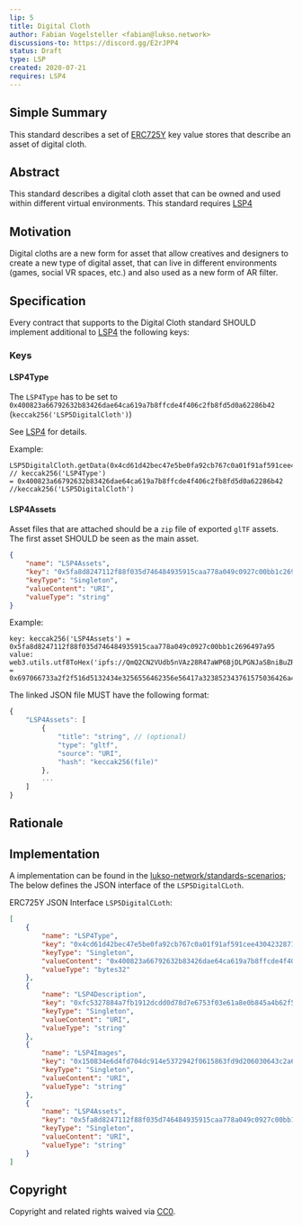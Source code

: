 ```yaml
---
lip: 5
title: Digital Cloth
author: Fabian Vogelsteller <fabian@lukso.network> 
discussions-to: https://discord.gg/E2rJPP4
status: Draft
type: LSP
created: 2020-07-21
requires: LSP4
---
```


## Simple Summary
This standard describes a set of [ERC725Y](https://github.com/ethereum/EIPs/blob/master/EIPS/eip-725.md) key value stores that describe an asset of digital cloth.

## Abstract
This standard describes a digital cloth asset that can be owned and used within different virtual environments.
This standard requires [LSP4](https://github.com/lukso-network/LIPs/blob/master/LSPs/LSP-4-DigitalCertificate.md)

## Motivation
Digital cloths are a new form for asset that allow creatives and designers to create a new type of digital asset,
that can live in different environments (games, social VR spaces, etc.) and also used as a new form of AR filter.

## Specification

Every contract that supports to the Digital Cloth standard SHOULD implement additional to [LSP4](https://github.com/lukso-network/LIPs/blob/master/LSPs/LSP-4-DigitalCertificate.md)
the following keys:

### Keys

#### LSP4Type

The `LSP4Type` has to be set to `0x400823a66792632b83426dae64ca619a7b8ffcde4f406c2fb8fd5d0a62286b42` (`keccak256('LSP5DigitalCloth')`)

See [LSP4](https://github.com/lukso-network/LIPs/blob/master/LSPs/LSP-4-DigitalCertificate.md) for details.

Example:
```solidity
LSP5DigitalCloth.getData(0x4cd61d42bec47e5be0fa92cb767c0a01f91af591cee430423287127fe58b66ca) // keccak256('LSP4Type') 
= 0x400823a66792632b83426dae64ca619a7b8ffcde4f406c2fb8fd5d0a62286b42 //keccak256('LSP5DigitalCloth')
```

#### LSP4Assets

Asset files that are attached should be a `zip` file of exported `glTF` assets.
The first asset SHOULD be seen as the main asset.

```json
{
    "name": "LSP4Assets",
    "key": "0x5fa8d8247112f88f035d746484935915caa778a049c0927c00bb1c2696497a95",
    "keyType": "Singleton",
    "valueContent": "URI",
    "valueType": "string"
}
```

Example:
```solidity
key: keccak256('LSP4Assets') = 0x5fa8d8247112f88f035d746484935915caa778a049c0927c00bb1c2696497a95
value: web3.utils.utf8ToHex('ipfs://QmQ2CN2VUdb5nVAz28R47aWP6BjDLPGNJaSBniBuZRs3Jt') = 0x697066733a2f2f516d5132434e3256556462356e56417a323852343761575036426a444c50474e4a6153426e6942755a5273334a74
```

The linked JSON file MUST have the following format:
```js
{
    "LSP4Assets": [
        {
            "title": "string", // (optional)
            "type": "gltf",
            "source": "URI",
            "hash": "keccak256(file)"
        },
        ...
    ]
}
```

## Rationale

## Implementation

A implementation can be found in the [lukso-network/standards-scenarios](https://github.com/lukso-network/standards-scenarios/blob/master/contracts/DigitalCertificate/LSP4DigitalCertificate.sol);
The below defines the JSON interface of the `LSP5DigitalCLoth`.

ERC725Y JSON Interface `LSP5DigitalCLoth`:
```json
[
    {
        "name": "LSP4Type",
        "key": "0x4cd61d42bec47e5be0fa92cb767c0a01f91af591cee430423287127fe58b66ca",
        "keyType": "Singleton",
        "valueContent": "0x400823a66792632b83426dae64ca619a7b8ffcde4f406c2fb8fd5d0a62286b42",
        "valueType": "bytes32"
    },
    {
        "name": "LSP4Description",
        "key": "0xfc5327884a7fb1912dcdd0d78d7e6753f03e61a8e0b845a4b62f5efde472d0a8",
        "keyType": "Singleton",
        "valueContent": "URI",
        "valueType": "string"
    },
    {
        "name": "LSP4Images",
        "key": "0x150834e6d4fd704dc914e5372942f0615863fd9d206030643c2a6391dc6ddbf1",
        "keyType": "Singleton",
        "valueContent": "URI",
        "valueType": "string"
    },
    {
        "name": "LSP4Assets",
        "key": "0x5fa8d8247112f88f035d746484935915caa778a049c0927c00bb1c2696497a95",
        "keyType": "Singleton",
        "valueContent": "URI",
        "valueType": "string"
    }
]
```

## Copyright
Copyright and related rights waived via [CC0](https://creativecommons.org/publicdomain/zero/1.0/).
